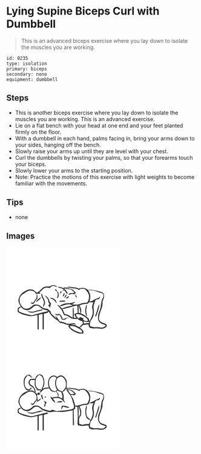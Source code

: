 # Lying Supine Biceps Curl with Dumbbell
> This is an advanced biceps exercise where you lay down to isolate the muscles you are working.

``` 
id: 0235 
type: isolation 
primary: biceps 
secondary: none 
equipment: dumbbell 
``` 

## Steps

 - This is another biceps exercise where you lay down to isolate the muscles you are working. This is an advanced exercise.
 - Lie on a flat bench with your head at one end and your feet planted firmly on the floor.
 - With a dumbbell in each hand, palms facing in, bring your arms down to your sides, hanging off the bench.
 - Slowly raise your arms up until they are level with your chest.
 - Curl the dumbbells by twisting your palms, so that your forearms touch your biceps.
 - Slowly lower your arms to the starting position.
 - Note: Practice the motions of this exercise with light weights to become familiar with the movements.

## Tips

 - none

## Images

<svg width="300" height="200pt" viewBox="0 0 225 200" xmlns="http://www.w3.org/2000/svg">
  <g fill="#FFF">
    <path d="M0 0h225v200H0V0m84.06 78.19c-4.61-.39-9.88-.1-13.2 3.56-3.01 3.29-6.36 6.22-10.1 8.65-3.1-1.82-5.52-4.64-8.75-6.25-3.29-.33-6.83-.83-9.95.6-3.43 1.49-6.66 3.4-9.78 5.44-4.62 3.97-8.08 9.69-8.38 15.88.33 4.41 2.81 8.23 5.01 11.93-2.24.63-5.1 1.06-6.11 3.53-.54 2.16-.32 4.43-.28 6.64 6.52 4.78 14.6 6.78 22.42 8.25 5.69 1.39 11.22-.97 16.76-1.92.2 9.56.01 19.13.1 28.7.6-.01 1.79-.02 2.39-.03.03-9.69 0-19.38.02-29.07 2.5-.64 5.01-1.2 7.55-1.67.07 10.26-.01 20.51.05 30.76h2.38c.05-10.35 0-20.69.03-31.04 2.62-.86 5.24-1.72 7.94-2.3.62-.88 1.25-1.74 1.91-2.59 2.51 5.97 7.39 10.28 11.96 14.66 2.96 1.71 6.2 3.13 8.05 6.2 2.09 3.2 6.37 1.85 9.4 3.42 3.65 1.75 7.57 2.79 11.64 2.73l-2.65 1.69c3.28 7.44 11.16 11.37 18.33 14.23 3.69 1.78 7.89 1.1 11.84 1.1 0-1.84.38-3.8-.41-5.53-1.96-2.61-4.74-4.44-7.2-6.53.69-.12 2.07-.37 2.76-.49 1.16-1.5 2.39-2.95 3.66-4.36 3.7-.14 7.3-1.17 10.99-1.41.63 2.27 1.34 4.52 2.25 6.69 3.64 1.1 7.45 1.85 11.26 1.39 5.47-.68 10.95 1.94 16.36.18 2.98-.63 5.41-2.58 7.06-5.09-.47-1.15-.94-2.29-1.4-3.44-4.26-2.41-10.2-2.3-12.92-6.94-2.59-3.2-1.18-7.36-.68-10.99 2.1-8.25 6.97-16.03 6.24-24.8-.21-3.36 1.79-6.22 2.66-9.33.34-2.34.33-4.74.07-7.09-.81-3.3-4.37-4.56-7.3-5.32-8.13-1.87-16.35-4.38-24.79-3.65-5.03-4.54-12.24-4.35-18.3-2.28-4.56-3.4-10.38-1.86-15.49-3.49-2.98-.86-5.98.28-8.66 1.53-1.42-.06-2.84-.15-4.26-.24-.52.37-1.04.75-1.56 1.12-3.6-1.67-7.54-2.73-11.53-2.51 3.64 3.1 9.18 2.02 12.61 5.67-1.27.77-2.54 1.52-3.79 2.3 1.62.02 3.13-.54 4.59-1.18 1.64 2.07 3.2 4.23 4.47 6.56l1.28.4c.24-.38.72-1.14.95-1.52-2.25-2.79-3.66-6.59-7.03-8.21.59-.34 1.19-.67 1.8-1 3.48 1.17 7.11 1.59 10.74 1.97 3.12 1.31 5.34 4 7.62 6.38-.59.38-1.19.74-1.79 1.1-2.73-.77-5.48.26-8.21.53-.37.76-1.11 2.29-1.49 3.06 3.6-.59 7.52-3.81 10.8-.8.88-1.61 2.49-2.38 4.23-2.8-2.35-2.43-4.44-5.17-7.24-7.11-3.53-2.29-7.91-2.2-11.89-3.13 5.7-2.04 11.24.95 16.94 1.04 3.4.28 6.2 2.74 9.68 2.84l-.32-2.04c3.76.45 8.31-1.73 11.34 1.39 2.97 3.11 5.69 6.66 6.97 10.83.78 5.31-.41 10.8-3.58 15.16-4.47.19-8.99.48-13.2 2.16-5.46 2.14-11.56 2.34-17.15.61 2.52-.85 5.19-1.83 6.25-4.55-4.47 1.76-9.2 2.86-14.03 2.79-5.56-.16-10.93 1.97-15.62 4.8.56.46 1.13.92 1.7 1.37 5.23-2.19 10.75-4.08 16.48-4.15 2.56.15 4.81 1.64 7.19 2.44-7.33 1.53-14.82 2.9-21.64 6.13-2.97-2.57-4.83-6.97-9.23-7.28 3.58 4.44 8.11 8.31 10.41 13.67.92 2.36 1.91 4.7 3.24 6.88 5.61-.7 9.59 3.68 14.06 6.18 3.8 1.29 7.89 1.07 11.84 1.41.01-.43.02-1.29.03-1.72.35.51 1.04 1.54 1.39 2.05 2.43 1.77 4.96 3.53 8.09 3.57.74 1.47 1.93 2.82 2.04 4.52-1.9 2.38-4.76 4.01-5.85 6.99-.91.1-1.83.19-2.74.27-2.21-1.29-4.43-2.55-6.75-3.63-2.99-.54-5.99-.96-8.99-1.41 3.26-.61 6.58-.62 9.73.54-.68-3.66-4.43-3.39-7.19-2.69-3.86 1.02-7.87.76-11.81.49l.07-.79c-4.12-1.6-8.29-3.17-12.77-3.15-2.17-4.35-4.72-8.77-8.95-11.42.84 1.97 1.86 3.87 2.86 5.76-3.18-2.72-5.92-5.9-9.1-8.63-2.06-1.6-2.55-4.24-3.08-6.64-1.89-.91-3.48-2.27-4.71-3.96-4.39-1.33-9.59-.87-13.02-4.41-3.35-3.16-7.9-5.22-12.58-4.43-4.18-.51-6.19 3.74-9.33 5.6-4.56 3.31-11.68 3.87-15.68-.6-2.99-4.07-6.67-8.47-5.82-13.89-.69-8.62 8.23-12.59 14.22-16.64 6.03-4.36 16.23-2.35 18.61 5.18.44-.47.88-.93 1.33-1.4 2.48.41 5.07.45 7.24-1.03-.59-.51-1.78-1.51-2.38-2.01 5-1.86 7.11-8.1 12.64-8.76 3.02-.58 6.03.35 9.01.71.11-.44.34-1.32.45-1.76 1.85-.9 3.62-1.99 5.52-2.79 2.61.67 5.08 1.76 7.64 2.56-1-2.76-4.07-2.95-6.51-3.49-3.64-.92-6.58 2.2-9.98 2.59m12.1 5.43c.73 1.2 1.47 2.38 2.23 3.55 1.07.82 2.93 1.22 2.99 2.88 1.25 3.85.22 7.78-1.33 11.37 5.43-1.71 3.85-8.56 2.49-12.67l-2.38-.97c-.42-1.37-.84-2.74-1.29-4.09-.9-.02-1.81-.04-2.71-.07m11.36 3.68c-.37 1.79-.72 3.59-1.11 5.38.82-.71 1.66-1.41 2.52-2.08l.44-2.78-1.85-.52m6.41 4.15c-.78 2.08-1.6 4.14-2.43 6.2.82-.19 1.64-.37 2.47-.54.58-1.88 1.18-3.76 1.76-5.64-.45 0-1.35-.01-1.8-.02m-44.75 1.42c-.7 6.72 6.09 11.36 5.33 18.08-.71 2.55-1.79 5.04-1.84 7.73 1.84-1.86 3.21-4.16 3.82-6.71.71-5.26-2.13-9.93-4.47-14.37-.97-1.44-.17-5.69-2.84-4.73m45.54 7.71c2.7-1.45 5.03-3.95 4.24-7.28-2.02 2.02-3.2 4.66-4.24 7.28m21.29-6.74c.71 1.98 1.45 3.94 2.03 5.96.3-.11.91-.34 1.22-.45-.01-.82-.03-1.64-.04-2.46a310.84 310.84 0 0 0-3.21-3.05m-77.84 1.17l2.26.5c-.84 2.46.04 5.84-2.28 7.6-2.34 1.86-2.71 5.3-5.25 6.9-1.71.07-3.41-.16-5.11-.29 1.44 1.44 3.14 3.5 5.43 2.57 2.65-1.73 3.94-4.75 5.32-7.46 1.07-.89 2.23-1.71 3.09-2.83-.01-2.48-.18-4.95-.21-7.43-1.09.15-2.17.29-3.25.44m17.58.38c2.27 2.8 4.59 5.57 6.78 8.44.31 2.12.38 4.36 1.41 6.3.48 1.4 2.17 2.62 1.19 4.24-.57.09-1.72.26-2.3.35.76 1.18 1.51 2.38 2.25 3.58.67.49 1.34.98 2.02 1.47 0-2.67.66-5.24 1.52-7.74-1.38-1.92-3.46-3.48-3.58-6.06-.88-4.95-4.98-8.48-9.29-10.58m41.68 6.06c1.49-.12 3.01-.07 4.47-.42 1.2-1.07 1.58-2.71 2.24-4.12-2.5 1.07-4.75 2.66-6.71 4.54m-57.4 4.63c-.82.73-.97 1.59-.43 2.59 3.3-2.7 8-4.93 9.02-9.42-3.15 1.88-6.11 4.12-8.59 6.83m25.67-5.16c2.64 1.07 5.47 1.83 7.8 3.54 2.51 1.79 3.93 4.61 5.92 6.89-.15-2.09-.31-4.38-1.73-6.05-3.1-3.12-7.44-6.11-11.99-4.38m19.82 5.85l-.08 1.62c3.57-.17 7.13-.3 10.7-.31.12-.44.37-1.31.49-1.74-3.7-.66-7.46-.37-11.11.43m-9.1 25.33c1.87 3.4 6.03 3.83 9.29 2.3 1.72 2.93 3.21 5.99 4.38 9.19 3.55.7 7.55.56 9.74-2.8.07-.3.23-.88.31-1.18-2.63 1.41-5.41 2.58-8.41 2.88-1.36-3.47-2.3-7.87-6.33-9.19l-.28-2.28c-.93.82-1.86 1.64-2.78 2.47-1.92-.66-3.91-1.13-5.92-1.39m24.64 8.06c.1.33.3 1 .4 1.34l.81-.39.06-.95-.74-.5-.53.5z"/>
    <path d="M161.84 84.89c5.4.81 11.05.41 16.16 2.61 3.75 1.52 7.6 2.7 11.45 3.89 2.96.66 3.22 4.2 2.82 6.66-.88 2.73-2.55 5.15-3.37 7.89-.94 4.68-1.38 9.43-2.19 14.12-.94 5.83-4.98 10.82-4.92 16.86.01 2.87-.53 5.95.85 8.6 1.13 2.26 2.88 4.19 4.8 5.81 3.16 1.46 6.69 2.03 9.8 3.67-2.44 3.04-6.12 5.01-10.1 4.47-4.41-.85-8.88-.9-13.33-.53-2.46-.98-5.11-1.34-7.61-2.2-1.64-4.3-.04-9.36 2.49-13.06 2.45-3.47 4.19-7.47 4.65-11.72.91-4.66-.73-9.3-.45-13.98-.01-3.87 2.38-7.19 2.77-11 .83-1.09 1.62-2.22 2.58-3.2 1.92-.7 4.43.07 5.88-1.65 1.3-.98 1.27-2.68 1.52-4.13-1.36 1-2.63 2.1-3.88 3.23-6.32.48-10.5 6.56-16.97 6.52 1.08-3.78 1.8-7.72 1.6-11.67-.35-4.12-2.63-7.65-4.55-11.19M178 130.91c-.65 2.41-2.45 5.04-1.05 7.5 2.08-3.08 2.94-6.75 4.16-10.22 1.52-4.92 3.38-9.9 3.18-15.14-3.32 5.48-3.81 12.03-6.29 17.86z"/>
    <path d="M164.28 109.21c2.81.52 5.67.44 8.44-.3-1.53 3.17-2.4 6.6-2.9 10.07.99 4.62 2.17 9.46.89 14.15-.93 5.15-4.12 9.45-5.69 14.37-.62-1.89-1.24-3.77-1.81-5.67-4.55-4.7-10.09-8.15-16.07-10.74 2.92-5.11.24-10.72-2.14-15.41 4.97-2.76 10.62-3.21 16.19-3.35l3.09-3.12m-4.2 28.78c-.58-4.94-2.4-9.85-1.56-14.87.62-3.3 1.31-6.69.62-10.04-3.19 7.72-4.62 17.93.94 24.91zM47.89 122.86c3.95-1.93 6.25-6.77 11.06-6.78 4.09-.8 7.33 2.36 10.19 4.77 3.76 3.36 9.1 3.11 13.49 5.17-.62.52-1.23 1.04-1.85 1.56-9.82 1.75-19.35 4.87-29.02 7.29-1.55.49-3.13.08-4.65-.28-6.71-1.82-13.57-3.18-19.99-5.92-2.7-.86-3.19-4.28-2.41-6.65 1.25-1.42 3.05-2.15 4.63-3.14 4.02 5.57 12.72 8.3 18.55 3.98m7.06 4.57c-4.71 1.53-9.56 0-14.23-.89 4.04 2.89 9.53 4.53 14.32 2.6 5.45-1.4 10.96-2.62 16.45-3.9-.02-.41-.07-1.24-.09-1.66-5.55.98-11.06 2.21-16.45 3.85zM111.02 122.96c8-2.4 16.4-3.49 24.22-6.42 1.82-.21 3.65-.41 5.47-.64.27 4.79.61 9.58.74 14.37-2.41.57-4.79 1.28-7.04 2.33 1.1 2.95 2.65 5.71 4.74 8.07-1.81-.31-3.62-.61-5.43-.94-.27-6.83.17-13.72-.79-20.51-1 1.4-1.44 3.06-1.34 4.76-.02 5.33.2 10.66.01 15.99-3.81-1.54-6.64-4.78-10.58-6.05-1.84-.7-3.8-.95-5.69-1.47-1.29-3.23-2.22-6.64-4.31-9.49zM143.12 115.47c2.01 4.86 3.41 9.92 3.42 15.23l-3.16-.03c-.09-5.07-.09-10.14-.26-15.2z"/>
    <path d="M137.88 133.03c6.4-1.18 12.52 2.01 17.75 5.32 2.5 1.93 5.89 3.85 6.11 7.36-2.94 2.32-6.69-.07-9.7-1.11.25-.71.76-2.12 1.02-2.83-2.16-1.58-4.7-2.44-7.23-3.21a46.27 46.27 0 0 1-2.39 3.35c-2.18-2.73-5.69-4.96-5.56-8.88zM153.09 146.95c3.72 1.2 7.63 1.53 11.52 1.22-.23.62-.68 1.85-.91 2.47-3.35-.33-6.64.42-9.86 1.23-.24-1.64-.48-3.29-.75-4.92zM125.79 156.34c7.68-1.3 14.66 3.06 20.91 6.89 1.87 1.4 5.32 4.48 2.26 6.44-5.35-.51-10.54-2.83-15.25-5.39-2.86-2.37-7.25-3.83-7.92-7.94z"/>
  </g>
  <g fill="#333">
    <path d="M84.06 78.19c3.4-.39 6.34-3.51 9.98-2.59 2.44.54 5.51.73 6.51 3.49-2.56-.8-5.03-1.89-7.64-2.56-1.9.8-3.67 1.89-5.52 2.79-.11.44-.34 1.32-.45 1.76-2.98-.36-5.99-1.29-9.01-.71-5.53.66-7.64 6.9-12.64 8.76.6.5 1.79 1.5 2.38 2.01-2.17 1.48-4.76 1.44-7.24 1.03-.45.47-.89.93-1.33 1.4-2.38-7.53-12.58-9.54-18.61-5.18-5.99 4.05-14.91 8.02-14.22 16.64-.85 5.42 2.83 9.82 5.82 13.89 4 4.47 11.12 3.91 15.68.6 3.14-1.86 5.15-6.11 9.33-5.6 4.68-.79 9.23 1.27 12.58 4.43 3.43 3.54 8.63 3.08 13.02 4.41 1.23 1.69 2.82 3.05 4.71 3.96.53 2.4 1.02 5.04 3.08 6.64 3.18 2.73 5.92 5.91 9.1 8.63-1-1.89-2.02-3.79-2.86-5.76 4.23 2.65 6.78 7.07 8.95 11.42 4.48-.02 8.65 1.55 12.77 3.15l-.07.79c3.94.27 7.95.53 11.81-.49 2.76-.7 6.51-.97 7.19 2.69-3.15-1.16-6.47-1.15-9.73-.54 3 .45 6 .87 8.99 1.41 2.32 1.08 4.54 2.34 6.75 3.63.91-.08 1.83-.17 2.74-.27 1.09-2.98 3.95-4.61 5.85-6.99-.11-1.7-1.3-3.05-2.04-4.52-3.13-.04-5.66-1.8-8.09-3.57-.35-.51-1.04-1.54-1.39-2.05-.01.43-.02 1.29-.03 1.72-3.95-.34-8.04-.12-11.84-1.41-4.47-2.5-8.45-6.88-14.06-6.18-1.33-2.18-2.32-4.52-3.24-6.88-2.3-5.36-6.83-9.23-10.41-13.67 4.4.31 6.26 4.71 9.23 7.28 6.82-3.23 14.31-4.6 21.64-6.13-2.38-.8-4.63-2.29-7.19-2.44-5.73.07-11.25 1.96-16.48 4.15-.57-.45-1.14-.91-1.7-1.37 4.69-2.83 10.06-4.96 15.62-4.8 4.83.07 9.56-1.03 14.03-2.79-1.06 2.72-3.73 3.7-6.25 4.55 5.59 1.73 11.69 1.53 17.15-.61 4.21-1.68 8.73-1.97 13.2-2.16 3.17-4.36 4.36-9.85 3.58-15.16-1.28-4.17-4-7.72-6.97-10.83-3.03-3.12-7.58-.94-11.34-1.39l.32 2.04c-3.48-.1-6.28-2.56-9.68-2.84-5.7-.09-11.24-3.08-16.94-1.04 3.98.93 8.36.84 11.89 3.13 2.8 1.94 4.89 4.68 7.24 7.11-1.74.42-3.35 1.19-4.23 2.8-3.28-3.01-7.2.21-10.8.8.38-.77 1.12-2.3 1.49-3.06 2.73-.27 5.48-1.3 8.21-.53.6-.36 1.2-.72 1.79-1.1-2.28-2.38-4.5-5.07-7.62-6.38-3.63-.38-7.26-.8-10.74-1.97-.61.33-1.21.66-1.8 1 3.37 1.62 4.78 5.42 7.03 8.21-.23.38-.71 1.14-.95 1.52l-1.28-.4c-1.27-2.33-2.83-4.49-4.47-6.56-1.46.64-2.97 1.2-4.59 1.18 1.25-.78 2.52-1.53 3.79-2.3-3.43-3.65-8.97-2.57-12.61-5.67 3.99-.22 7.93.84 11.53 2.51.52-.37 1.04-.75 1.56-1.12 1.42.09 2.84.18 4.26.24 2.68-1.25 5.68-2.39 8.66-1.53 5.11 1.63 10.93.09 15.49 3.49 6.06-2.07 13.27-2.26 18.3 2.28 8.44-.73 16.66 1.78 24.79 3.65 2.93.76 6.49 2.02 7.3 5.32.26 2.35.27 4.75-.07 7.09-.87 3.11-2.87 5.97-2.66 9.33.73 8.77-4.14 16.55-6.24 24.8-.5 3.63-1.91 7.79.68 10.99 2.72 4.64 8.66 4.53 12.92 6.94.46 1.15.93 2.29 1.4 3.44-1.65 2.51-4.08 4.46-7.06 5.09-5.41 1.76-10.89-.86-16.36-.18-3.81.46-7.62-.29-11.26-1.39-.91-2.17-1.62-4.42-2.25-6.69-3.69.24-7.29 1.27-10.99 1.41-1.27 1.41-2.5 2.86-3.66 4.36-.69.12-2.07.37-2.76.49 2.46 2.09 5.24 3.92 7.2 6.53.79 1.73.41 3.69.41 5.53-3.95 0-8.15.68-11.84-1.1-7.17-2.86-15.05-6.79-18.33-14.23l2.65-1.69c-4.07.06-7.99-.98-11.64-2.73-3.03-1.57-7.31-.22-9.4-3.42-1.85-3.07-5.09-4.49-8.05-6.2-4.57-4.38-9.45-8.69-11.96-14.66-.66.85-1.29 1.71-1.91 2.59-2.7.58-5.32 1.44-7.94 2.3-.03 10.35.02 20.69-.03 31.04h-2.38c-.06-10.25.02-20.5-.05-30.76-2.54.47-5.05 1.03-7.55 1.67-.02 9.69.01 19.38-.02 29.07-.6.01-1.79.02-2.39.03-.09-9.57.1-19.14-.1-28.7-5.54.95-11.07 3.31-16.76 1.92-7.82-1.47-15.9-3.47-22.42-8.25-.04-2.21-.26-4.48.28-6.64 1.01-2.47 3.87-2.9 6.11-3.53-2.2-3.7-4.68-7.52-5.01-11.93.3-6.19 3.76-11.91 8.38-15.88 3.12-2.04 6.35-3.95 9.78-5.44 3.12-1.43 6.66-.93 9.95-.6 3.23 1.61 5.65 4.43 8.75 6.25 3.74-2.43 7.09-5.36 10.1-8.65 3.32-3.66 8.59-3.95 13.2-3.56m77.78 6.7c1.92 3.54 4.2 7.07 4.55 11.19.2 3.95-.52 7.89-1.6 11.67 6.47.04 10.65-6.04 16.97-6.52 1.25-1.13 2.52-2.23 3.88-3.23-.25 1.45-.22 3.15-1.52 4.13-1.45 1.72-3.96.95-5.88 1.65-.96.98-1.75 2.11-2.58 3.2-.39 3.81-2.78 7.13-2.77 11-.28 4.68 1.36 9.32.45 13.98-.46 4.25-2.2 8.25-4.65 11.72-2.53 3.7-4.13 8.76-2.49 13.06 2.5.86 5.15 1.22 7.61 2.2 4.45-.37 8.92-.32 13.33.53 3.98.54 7.66-1.43 10.1-4.47-3.11-1.64-6.64-2.21-9.8-3.67-1.92-1.62-3.67-3.55-4.8-5.81-1.38-2.65-.84-5.73-.85-8.6-.06-6.04 3.98-11.03 4.92-16.86.81-4.69 1.25-9.44 2.19-14.12.82-2.74 2.49-5.16 3.37-7.89.4-2.46.14-6-2.82-6.66-3.85-1.19-7.7-2.37-11.45-3.89-5.11-2.2-10.76-1.8-16.16-2.61m2.44 24.32l-3.09 3.12c-5.57.14-11.22.59-16.19 3.35 2.38 4.69 5.06 10.3 2.14 15.41 5.98 2.59 11.52 6.04 16.07 10.74.57 1.9 1.19 3.78 1.81 5.67 1.57-4.92 4.76-9.22 5.69-14.37 1.28-4.69.1-9.53-.89-14.15.5-3.47 1.37-6.9 2.9-10.07-2.77.74-5.63.82-8.44.3M47.89 122.86c-5.83 4.32-14.53 1.59-18.55-3.98-1.58.99-3.38 1.72-4.63 3.14-.78 2.37-.29 5.79 2.41 6.65 6.42 2.74 13.28 4.1 19.99 5.92 1.52.36 3.1.77 4.65.28 9.67-2.42 19.2-5.54 29.02-7.29.62-.52 1.23-1.04 1.85-1.56-4.39-2.06-9.73-1.81-13.49-5.17-2.86-2.41-6.1-5.57-10.19-4.77-4.81.01-7.11 4.85-11.06 6.78m63.13.1c2.09 2.85 3.02 6.26 4.31 9.49 1.89.52 3.85.77 5.69 1.47 3.94 1.27 6.77 4.51 10.58 6.05.19-5.33-.03-10.66-.01-15.99-.1-1.7.34-3.36 1.34-4.76.96 6.79.52 13.68.79 20.51 1.81.33 3.62.63 5.43.94-2.09-2.36-3.64-5.12-4.74-8.07 2.25-1.05 4.63-1.76 7.04-2.33-.13-4.79-.47-9.58-.74-14.37-1.82.23-3.65.43-5.47.64-7.82 2.93-16.22 4.02-24.22 6.42m32.1-7.49c.17 5.06.17 10.13.26 15.2l3.16.03c-.01-5.31-1.41-10.37-3.42-15.23m-5.24 17.56c-.13 3.92 3.38 6.15 5.56 8.88.84-1.08 1.65-2.2 2.39-3.35 2.53.77 5.07 1.63 7.23 3.21-.26.71-.77 2.12-1.02 2.83 3.01 1.04 6.76 3.43 9.7 1.11-.22-3.51-3.61-5.43-6.11-7.36-5.23-3.31-11.35-6.5-17.75-5.32m15.21 13.92c.27 1.63.51 3.28.75 4.92 3.22-.81 6.51-1.56 9.86-1.23.23-.62.68-1.85.91-2.47-3.89.31-7.8-.02-11.52-1.22m-27.3 9.39c.67 4.11 5.06 5.57 7.92 7.94 4.71 2.56 9.9 4.88 15.25 5.39 3.06-1.96-.39-5.04-2.26-6.44-6.25-3.83-13.23-8.19-20.91-6.89z"/>
    <path d="M96.16 83.62c.9.03 1.81.05 2.71.07.45 1.35.87 2.72 1.29 4.09l2.38.97c1.36 4.11 2.94 10.96-2.49 12.67 1.55-3.59 2.58-7.52 1.33-11.37-.06-1.66-1.92-2.06-2.99-2.88-.76-1.17-1.5-2.35-2.23-3.55zM107.52 87.3l1.85.52-.44 2.78c-.86.67-1.7 1.37-2.52 2.08.39-1.79.74-3.59 1.11-5.38zM113.93 91.45c.45.01 1.35.02 1.8.02-.58 1.88-1.18 3.76-1.76 5.64-.83.17-1.65.35-2.47.54.83-2.06 1.65-4.12 2.43-6.2zM69.18 92.87c2.67-.96 1.87 3.29 2.84 4.73 2.34 4.44 5.18 9.11 4.47 14.37-.61 2.55-1.98 4.85-3.82 6.71.05-2.69 1.13-5.18 1.84-7.73.76-6.72-6.03-11.36-5.33-18.08zM114.72 100.58c1.04-2.62 2.22-5.26 4.24-7.28.79 3.33-1.54 5.83-4.24 7.28zM136.01 93.84c1.08 1.01 2.15 2.03 3.21 3.05.01.82.03 1.64.04 2.46-.31.11-.92.34-1.22.45-.58-2.02-1.32-3.98-2.03-5.96zM58.17 95.01c1.08-.15 2.16-.29 3.25-.44.03 2.48.2 4.95.21 7.43-.86 1.12-2.02 1.94-3.09 2.83-1.38 2.71-2.67 5.73-5.32 7.46-2.29.93-3.99-1.13-5.43-2.57 1.7.13 3.4.36 5.11.29 2.54-1.6 2.91-5.04 5.25-6.9 2.32-1.76 1.44-5.14 2.28-7.6l-2.26-.5zM75.75 95.39c4.31 2.1 8.41 5.63 9.29 10.58.12 2.58 2.2 4.14 3.58 6.06-.86 2.5-1.52 5.07-1.52 7.74-.68-.49-1.35-.98-2.02-1.47-.74-1.2-1.49-2.4-2.25-3.58.58-.09 1.73-.26 2.3-.35.98-1.62-.71-2.84-1.19-4.24-1.03-1.94-1.1-4.18-1.41-6.3-2.19-2.87-4.51-5.64-6.78-8.44zM117.43 101.45c1.96-1.88 4.21-3.47 6.71-4.54-.66 1.41-1.04 3.05-2.24 4.12-1.46.35-2.98.3-4.47.42zM60.03 106.08c2.48-2.71 5.44-4.95 8.59-6.83-1.02 4.49-5.72 6.72-9.02 9.42-.54-1-.39-1.86.43-2.59zM85.7 100.92c4.55-1.73 8.89 1.26 11.99 4.38 1.42 1.67 1.58 3.96 1.73 6.05-1.99-2.28-3.41-5.1-5.92-6.89-2.33-1.71-5.16-2.47-7.8-3.54zM105.52 106.77c3.65-.8 7.41-1.09 11.11-.43-.12.43-.37 1.3-.49 1.74-3.57.01-7.13.14-10.7.31l.08-1.62zM178 130.91c2.48-5.83 2.97-12.38 6.29-17.86.2 5.24-1.66 10.22-3.18 15.14-1.22 3.47-2.08 7.14-4.16 10.22-1.4-2.46.4-5.09 1.05-7.5zM160.08 137.99c-5.56-6.98-4.13-17.19-.94-24.91.69 3.35 0 6.74-.62 10.04-.84 5.02.98 9.93 1.56 14.87zM54.95 127.43c5.39-1.64 10.9-2.87 16.45-3.85.02.42.07 1.25.09 1.66-5.49 1.28-11 2.5-16.45 3.9-4.79 1.93-10.28.29-14.32-2.6 4.67.89 9.52 2.42 14.23.89zM96.42 132.1c2.01.26 4 .73 5.92 1.39.92-.83 1.85-1.65 2.78-2.47l.28 2.28c4.03 1.32 4.97 5.72 6.33 9.19 3-.3 5.78-1.47 8.41-2.88-.08.3-.24.88-.31 1.18-2.19 3.36-6.19 3.5-9.74 2.8-1.17-3.2-2.66-6.26-4.38-9.19-3.26 1.53-7.42 1.1-9.29-2.3zM121.06 140.16l.53-.5.74.5-.06.95-.81.39c-.1-.34-.3-1.01-.4-1.34z"/>
  </g>
</svg>

<svg width="300" height="200pt" viewBox="0 0 225 200" xmlns="http://www.w3.org/2000/svg">
  <g fill="#FFF">
    <path d="M0 0h225v200H0V0m57.19 60.82c-3.51-.02-7.11-.17-10.49.97-1.32 1.88-2.14 4.05-3.16 6.1.76 1.78 1.25 3.69 2.26 5.34 2.66 2.01 5.9 3.38 7.81 6.26 1.89 2.07 2.15 4.94 2.68 7.56-1.42-1.01-2.74-2.15-4.26-3-2.47-.22-4.95-.02-7.42.06 2.14-.96 3.94-2.44 5.51-4.15L49 77.8c-1.16 1.42-2.14 3.22-4.02 3.77-2.54.7-5.05-1.02-6.33-3.13-3-4.14-2.57-9.57-2.2-14.38.38-4.15 3.39-7.26 5.93-10.27 3.42.71 5.85 3.21 8.61 5.12-.71-3-3.25-4.81-5.74-6.33-6.38.29-10.59 6.31-10.84 12.29-.27 5.74.38 12.1 4.3 16.62 1.53 2.09 4.33 2.2 6.6 2.94-9.63 1.7-18.75 8.6-20.99 18.45-1.47 5.53 1.91 10.65 4.68 15.12-2.23.69-5.16.99-6.17 3.49-.55 2.17-.33 4.44-.3 6.66 7.95 5.7 17.89 7.7 27.42 8.9 3.93-.86 7.82-1.9 11.78-2.65.16 9.6-.01 19.2.08 28.8l2.37-.04c.04-9.69.01-19.37.02-29.06 2.5-.67 5.03-1.21 7.57-1.71.06 10.27-.02 20.53.04 30.8h2.38c.04-10.35.01-20.7.01-31.05 2.83-.97 5.72-1.72 8.57-2.61.62-2.18-2.24-1.62-3.57-1.71-6.56 1.28-12.93 3.41-19.45 4.89-4.22.87-8.47 3.43-12.83 1.85-6.66-1.79-13.47-3.17-19.83-5.89-2.61-.85-3.22-4.17-2.43-6.5 1.08-1.63 3.1-2.22 4.66-3.28 3.29 4.49 9.09 6.71 14.53 5.84 3.97-1.24 7.22-4.06 10.2-6.86 1.83-1.86 4.68-1.91 7.11-1.88 4.9.67 7.43 5.61 11.95 7.11 4.55 1.51 8.97 3.75 13.86 3.92 3.03-.13 5.94-1.35 9-1.24 6.03.25 12.08 1.06 18.11.36 5.91-.62 11.77-1.67 17.57-2.93.02 9.95.01 19.91.23 29.86.55-.26 1.66-.77 2.22-1.02-.38-9.94-.49-19.9-.8-29.85 1.08-.75 2.14-1.55 3.16-2.39.72-6.39-1.75-12.41-3.73-18.34-1.32-2.98-3.35-5.57-5.22-8.22 2.31-.98 4.55-.86 6.54.71.68-1.36 1.9-2.11 3.32-2.54l.82-.36c-2.04-2.04-3.9-4.27-6.1-6.14-3.05-2.6-7.21-3.2-11.07-3.43-.04-.29-.13-.86-.17-1.15 4.84-.85 9.38 1.36 14.16 1.5 3.86-.09 6.9 2.85 10.76 2.94-.12-.52-.34-1.54-.45-2.05 3.8.49 8.4-1.72 11.46 1.43 4.18 4.3 7.87 9.78 7.53 16.06-.91 3-1.6 6.17-3.44 8.79-.93 1.78-3.22 1.14-4.84 1.46-6.81-.02-12.79 4.49-19.71 3.43.08 2.77 2.4 2.33 4.41 2.17.51 9.95 1.52 19.97.39 29.9-.23 3.05-.37 7.12 3.27 8.21-.02-.43-.05-1.29-.07-1.72.42.31 1.25.93 1.66 1.24 5.52 1.37 11.18-.81 16.79-.52.41 2.27 1.11 4.48 1.97 6.63l2.97-.28-.33 1.09c5.22 1.05 10.54-.24 15.76.76 4.87.96 10.47.5 14.37-2.86 1.79-1.41 1.22-3.77.84-5.67-3.18-1.49-6.55-2.49-9.83-3.72-3.31-2-5.88-6.04-4.83-10 .74-8.37 5.46-15.73 6.81-23.96.28-3.45-.41-7.08 1.14-10.32 2.01-4 2.87-9.19.76-13.28-3.08-3.41-8.05-3.38-12.13-4.76-6.16-1.47-12.51-2.77-18.87-2.28 3.17.81 6.44 1.01 9.7 1.29 5.58.46 10.48 3.51 15.88 4.72 2.25.63 5.41 1.48 5.36 4.4.76 4.17-2.55 7.42-3.48 11.24-.78 4.23-1.31 8.5-1.91 12.76-.94 6.92-5.9 12.85-5.21 20.06-.81 5.11 2.24 10.03 6.42 12.7 3.04 1.06 6.2 1.83 9.1 3.29-1.62 1.44-3.01 3.43-5.23 3.93-4.65 1.67-9.37-.81-14.1-.13-4.07.46-8-.93-11.83-2.08-1.33-3.09.13-6.54.3-9.76 4.49-5.55 7.68-12.48 7.14-19.76-.44-4.26-1.22-8.67-.12-12.89.91-2.4 1.89-4.78 2.17-7.36.84-1.09 1.65-2.21 2.61-3.19 2.17-.74 5.06.11 6.43-2.22 1-.8.9-2.09.84-3.23-1.78 1.05-3.18 2.84-5.29 3.25-4.65.91-7.99 4.77-12.6 5.8-.79.14-3.79.8-1.63 1.77 2.28.83 4.67.16 6.95-.33-1.56 3.19-2.84 6.61-2.83 10.22.37 3.68 1.47 7.32 1.19 11.06-.46 4.45-2.16 8.66-4.16 12.63-1.77-2.51-4.29-4.27-6.56-6.26-1.61-2.52-1.8-5.65-2.19-8.54-.74-4.96 2.05-9.8.72-14.75-3.45 8.01-3.55 17.55.27 25.45 1.59 2.01 3.93 3.27 6.39 3.89-.33.52-.99 1.57-1.33 2.09l2.18-2.44c-.43 2.95-1.54 5.71-2.77 8.4-4.34-.3-8.66.29-12.81 1.57-2.09-.91-4.41-1.28-6.5-2.09-.74-2.92-.37-6.07-.41-9.08.04-3.81 4.05-6.21 4.15-10.03.96-5.42-.83-10.61-3.19-15.4 3.22-1.27 6.46-2.78 10-2.77 3.24-.29 7.84.09 9.06-3.75.02-.72.05-2.17.06-2.89l.71 2.23c.95-5.16 2.43-10.64.72-15.81-1.41-4.12-3.77-8.32-7.91-10.21-4.59-2.46-9.99-1.27-14.75-.03-3.24-2.02-7.02-2.62-10.78-2.54-3.9-.76-7.88-1.83-11.79-.38-.25-.49-.75-1.48-1-1.97.53-4.53.42-9.11-.03-13.65-2.46-3.95-5.25-8.75-10.3-9.49-3.06-.84-5.76 1.23-8.06 2.92-2.16-1.35-4.34-3.09-7.02-3.05-2.96.26-5.75 1.71-7.84 3.8-4.39 5.89-4.12 13.8-1.9 20.48-3.84-.51-7.98-.38-11.37 1.74l-.99-.84c2.26-2.23 3-5.39 3.46-8.41.53-6.05-.58-12.39-4.4-17.27-1.7-.61-3.37-1.26-5.03-1.97-4.57.96-7.67 4.75-8.7 9.17m127.11 52.15c-1.31 2.53-2.55 5.11-3.14 7.92-1.35 5.66-3.7 11.02-5.17 16.65.49-.03 1.48-.07 1.97-.09 2.36-8.07 6.32-15.92 6.34-24.48M53.49 127.78c-4.3 1-8.6-.54-12.83-1.23 2.98 2.23 6.7 3.26 10.36 3.53 3.66-.65 7.16-2.02 10.85-2.58 3.58-1.08 7.54-1.26 10.69-3.46-6.56-.26-12.77 2.31-19.07 3.74z"/>
    <path d="M58.47 60.41c1.84-2.81 4.01-5.37 6.42-7.7 2.35 1.34 5.18 2.34 6.44 4.94 3.55 6.71 3.16 15.36-.98 21.72-.04 1.2-.06 2.41-.06 3.62-1.71-1.31-3.64-1.73-5.79-1.25-4.42-2.09-6.63-7.07-6.77-11.75-.07-3.22.51-6.39.74-9.58zM92.49 56.47c2.63-1.14 4.94 1.01 7.03 2.27-4.43 7.29-3.55 16.88 1.08 23.82a196.07 196.07 0 0 0-3.8 3.23c-2.72-.88-5.92-1.29-7.78-3.72-4.75-5.52-5.62-13.46-3.42-20.24 1.91-2.22 3.84-4.75 6.89-5.36z"/>
    <path d="M99.21 63.57c.56-3.49 3.9-5.49 6.82-6.89 3.43-1.66 6.64 1.26 8.63 3.78 3.94 4.79 4.03 11.46 2.81 17.25-1.5 3.19-4.09 5.63-6.45 8.18-2.8-.95-6.12-1.35-8.03-3.86-4.18-5.02-5.67-12.2-3.78-18.46z"/>
    <path d="M46.57 69.82c-.95-2.29.29-4.56 1.6-6.41 2.79-.46 5.64-.3 8.46-.3-.78 5.98-1.28 12.63 3.11 17.45.19.47.58 1.42.78 1.9l-.04 1.94c.46-.67.92-1.33 1.39-1.99.76.46 2.28 1.37 3.05 1.83.59-.36 1.78-1.08 2.38-1.44.97 2.1.51 3.76-1.94 4.43.66.4 1.33.79 2 1.17 2.43-2.29 4.55-4.92 7.18-6.99 3.18-1.5 6.82-1.22 10.23-1.79 1.41 2 2.73 4.15 4.7 5.66 1.83.75 3.81 1.12 5.71 1.7.69-.19 2.09-.58 2.78-.77 3 1.91 3.97 5.17 4.42 8.51-.42.66-.85 1.31-1.29 1.96-3.44-.07-7 0-10.12 1.63-1.29-.82-2.58-1.63-3.88-2.42 1.73 5.28 5.34 9.58 10.02 12.53-.97-3.12-2.4-6.19-5.2-8.06 5.62-2.71 12.43-2.42 17.5 1.37 3.04 1.45 4.1 4.99 7.02 6.6-.95-2.76-3.17-5.2-2.82-8.28.24-4.6.08-9.37-2.6-13.32 3.65-1.11 6.09-4.02 7.79-7.28.55 2.21.59 4.72 2.2 6.5 4.44 5.51 8.63 11.54 10.13 18.58.74 3.86 3.1 7.42 2.78 11.46-.04 1.46-.18 3.31-1.66 4.07-9.94 4-20.86 3.31-31.29 4.77-3.53-.16-6.8-1.8-10.08-2.97l-1.8 1.68c-5.59 1.88-10.51-2.08-15.9-2.8-3.29-1.51-5.54-4.72-9-5.97-2.55-1.26-5.48-.82-8.22-.8-2.21-.22-3.54 1.79-5.05 3.01-3.58 3.55-8.82 6.27-13.95 4.84-5.36-1.19-7.57-6.82-10.13-11.04-1.1-4.11-1.37-9.2 1.34-12.79 2.13-3.53 5.97-5.38 9.23-7.68 3.19-2.07 6.58-4.58 10.6-4.3 5.98-.26 11.93 4.79 11.8 11-.14 1.89.73 4.42-1.19 5.68-2.45 1.78-3.07 4.89-5.02 7.05-1.86.72-3.95 0-5.89 0 1.53 1.59 3.65 3.59 6.01 2.24 2.73-2.22 3.82-5.67 5.76-8.47.71.42 1.42.86 2.13 1.31a52.941 52.941 0 0 0-3.31 3.39c3.47-2.8 9.48-3.99 10.21-9-2.11 1.34-4.05 2.93-5.89 4.63-1.38-3.71-1.27-7.73-1.83-11.59 2.35.25 4.75.18 6.86-1.02-1.19-1.24-2.37-2.51-3.62-3.69-.95 1.06-1.96 2.06-3.03 2.99-1.23-.46-2.19-1.35-3.14-2.22.74-4.95-2.15-9.43-5.32-12.93-1.92-1.92-5.42-2.55-5.96-5.56m22.16 23.03c.82 3.2.79 7.77 4.66 8.91-1.1-2.96-2.01-5.99-2.44-9.13-.74.02-1.49.09-2.22.22m7.66 3.07c-.79 1.15 1.11 2.57 2.07 1.67.74-1.13-1.12-2.61-2.07-1.67m-2.1 8.34c.73 1.38 1.53 2.74 2.37 4.07-.94 2.62-1.52 5.34-2.06 8.05.61-.26 1.83-.78 2.43-1.04.17-1.36.34-2.72.53-4.07.78-1.12 1.61-2.2 2.29-3.38-1.54-1.64-3.55-2.71-5.56-3.63m24.51 2.81c4.28.15 8.84 1.58 12.74-.89-4.04-2.68-8.57-.08-12.74.89m9.83 14.41c1.73-1.37 2.97-3.16 3.27-5.39 4.49.07 8.94 3.8 13.28 1.06-5.04-1.45-10.12-3.61-15.49-2.61-.29 2.32-.68 4.63-1.06 6.94zM121.72 83.07c5.55-.71 9.72 3.12 13.01 7.03-.62.38-1.24.74-1.87 1.08-1.86-.55-3.76-.17-5.62.15-1.53-2.95-3.59-5.57-5.52-8.26z"/>
    <path d="M99.08 86.07c.62-.54 1.86-1.62 2.48-2.17 1.97 1.62 4.43 2.24 6.85 2.82 2.37 4.02 2.73 8.66 2.57 13.23-2.48-1.44-5.1-2.64-7.89-3.39l-.35 1.37c.06-1.3.14-2.59.23-3.88l1.15.91c-.27-3.69-2.13-6.7-5.04-8.89zM143.04 115.3c1.97 4.63 3.33 9.44 3.6 14.49-.93 2.68-2.18 5.24-3.31 7.84.08-7.44.02-14.89-.29-22.33z"/>
  </g>
  <g fill="#333">
    <path d="M57.19 60.82c1.03-4.42 4.13-8.21 8.7-9.17 1.66.71 3.33 1.36 5.03 1.97 3.82 4.88 4.93 11.22 4.4 17.27-.46 3.02-1.2 6.18-3.46 8.41l.99.84c3.39-2.12 7.53-2.25 11.37-1.74-2.22-6.68-2.49-14.59 1.9-20.48 2.09-2.09 4.88-3.54 7.84-3.8 2.68-.04 4.86 1.7 7.02 3.05 2.3-1.69 5-3.76 8.06-2.92 5.05.74 7.84 5.54 10.3 9.49.45 4.54.56 9.12.03 13.65.25.49.75 1.48 1 1.97 3.91-1.45 7.89-.38 11.79.38 3.76-.08 7.54.52 10.78 2.54 4.76-1.24 10.16-2.43 14.75.03 4.14 1.89 6.5 6.09 7.91 10.21 1.71 5.17.23 10.65-.72 15.81l-.71-2.23c-.01.72-.04 2.17-.06 2.89-1.22 3.84-5.82 3.46-9.06 3.75-3.54-.01-6.78 1.5-10 2.77 2.36 4.79 4.15 9.98 3.19 15.4-.1 3.82-4.11 6.22-4.15 10.03.04 3.01-.33 6.16.41 9.08 2.09.81 4.41 1.18 6.5 2.09 4.15-1.28 8.47-1.87 12.81-1.57 1.23-2.69 2.34-5.45 2.77-8.4l-2.18 2.44c.34-.52 1-1.57 1.33-2.09-2.46-.62-4.8-1.88-6.39-3.89-3.82-7.9-3.72-17.44-.27-25.45 1.33 4.95-1.46 9.79-.72 14.75.39 2.89.58 6.02 2.19 8.54 2.27 1.99 4.79 3.75 6.56 6.26 2-3.97 3.7-8.18 4.16-12.63.28-3.74-.82-7.38-1.19-11.06-.01-3.61 1.27-7.03 2.83-10.22-2.28.49-4.67 1.16-6.95.33-2.16-.97.84-1.63 1.63-1.77 4.61-1.03 7.95-4.89 12.6-5.8 2.11-.41 3.51-2.2 5.29-3.25.06 1.14.16 2.43-.84 3.23-1.37 2.33-4.26 1.48-6.43 2.22-.96.98-1.77 2.1-2.61 3.19-.28 2.58-1.26 4.96-2.17 7.36-1.1 4.22-.32 8.63.12 12.89.54 7.28-2.65 14.21-7.14 19.76-.17 3.22-1.63 6.67-.3 9.76 3.83 1.15 7.76 2.54 11.83 2.08 4.73-.68 9.45 1.8 14.1.13 2.22-.5 3.61-2.49 5.23-3.93-2.9-1.46-6.06-2.23-9.1-3.29-4.18-2.67-7.23-7.59-6.42-12.7-.69-7.21 4.27-13.14 5.21-20.06.6-4.26 1.13-8.53 1.91-12.76.93-3.82 4.24-7.07 3.48-11.24.05-2.92-3.11-3.77-5.36-4.4-5.4-1.21-10.3-4.26-15.88-4.72-3.26-.28-6.53-.48-9.7-1.29 6.36-.49 12.71.81 18.87 2.28 4.08 1.38 9.05 1.35 12.13 4.76 2.11 4.09 1.25 9.28-.76 13.28-1.55 3.24-.86 6.87-1.14 10.32-1.35 8.23-6.07 15.59-6.81 23.96-1.05 3.96 1.52 8 4.83 10 3.28 1.23 6.65 2.23 9.83 3.72.38 1.9.95 4.26-.84 5.67-3.9 3.36-9.5 3.82-14.37 2.86-5.22-1-10.54.29-15.76-.76l.33-1.09-2.97.28c-.86-2.15-1.56-4.36-1.97-6.63-5.61-.29-11.27 1.89-16.79.52-.41-.31-1.24-.93-1.66-1.24.02.43.05 1.29.07 1.72-3.64-1.09-3.5-5.16-3.27-8.21 1.13-9.93.12-19.95-.39-29.9-2.01.16-4.33.6-4.41-2.17 6.92 1.06 12.9-3.45 19.71-3.43 1.62-.32 3.91.32 4.84-1.46 1.84-2.62 2.53-5.79 3.44-8.79.34-6.28-3.35-11.76-7.53-16.06-3.06-3.15-7.66-.94-11.46-1.43.11.51.33 1.53.45 2.05-3.86-.09-6.9-3.03-10.76-2.94-4.78-.14-9.32-2.35-14.16-1.5.04.29.13.86.17 1.15 3.86.23 8.02.83 11.07 3.43 2.2 1.87 4.06 4.1 6.1 6.14l-.82.36c-1.42.43-2.64 1.18-3.32 2.54-1.99-1.57-4.23-1.69-6.54-.71 1.87 2.65 3.9 5.24 5.22 8.22 1.98 5.93 4.45 11.95 3.73 18.34-1.02.84-2.08 1.64-3.16 2.39.31 9.95.42 19.91.8 29.85-.56.25-1.67.76-2.22 1.02-.22-9.95-.21-19.91-.23-29.86-5.8 1.26-11.66 2.31-17.57 2.93-6.03.7-12.08-.11-18.11-.36-3.06-.11-5.97 1.11-9 1.24-4.89-.17-9.31-2.41-13.86-3.92-4.52-1.5-7.05-6.44-11.95-7.11-2.43-.03-5.28.02-7.11 1.88-2.98 2.8-6.23 5.62-10.2 6.86-5.44.87-11.24-1.35-14.53-5.84-1.56 1.06-3.58 1.65-4.66 3.28-.79 2.33-.18 5.65 2.43 6.5 6.36 2.72 13.17 4.1 19.83 5.89 4.36 1.58 8.61-.98 12.83-1.85 6.52-1.48 12.89-3.61 19.45-4.89 1.33.09 4.19-.47 3.57 1.71-2.85.89-5.74 1.64-8.57 2.61 0 10.35.03 20.7-.01 31.05h-2.38c-.06-10.27.02-20.53-.04-30.8-2.54.5-5.07 1.04-7.57 1.71-.01 9.69.02 19.37-.02 29.06l-2.37.04c-.09-9.6.08-19.2-.08-28.8-3.96.75-7.85 1.79-11.78 2.65-9.53-1.2-19.47-3.2-27.42-8.9-.03-2.22-.25-4.49.3-6.66 1.01-2.5 3.94-2.8 6.17-3.49-2.77-4.47-6.15-9.59-4.68-15.12 2.24-9.85 11.36-16.75 20.99-18.45-2.27-.74-5.07-.85-6.6-2.94-3.92-4.52-4.57-10.88-4.3-16.62.25-5.98 4.46-12 10.84-12.29 2.49 1.52 5.03 3.33 5.74 6.33-2.76-1.91-5.19-4.41-8.61-5.12-2.54 3.01-5.55 6.12-5.93 10.27-.37 4.81-.8 10.24 2.2 14.38 1.28 2.11 3.79 3.83 6.33 3.13 1.88-.55 2.86-2.35 4.02-3.77l1.12 2.16c-1.57 1.71-3.37 3.19-5.51 4.15 2.47-.08 4.95-.28 7.42-.06 1.52.85 2.84 1.99 4.26 3-.53-2.62-.79-5.49-2.68-7.56-1.91-2.88-5.15-4.25-7.81-6.26-1.01-1.65-1.5-3.56-2.26-5.34 1.02-2.05 1.84-4.22 3.16-6.1 3.38-1.14 6.98-.99 10.49-.97m1.28-.41c-.23 3.19-.81 6.36-.74 9.58.14 4.68 2.35 9.66 6.77 11.75 2.15-.48 4.08-.06 5.79 1.25 0-1.21.02-2.42.06-3.62 4.14-6.36 4.53-15.01.98-21.72-1.26-2.6-4.09-3.6-6.44-4.94-2.41 2.33-4.58 4.89-6.42 7.7m34.02-3.94c-3.05.61-4.98 3.14-6.89 5.36-2.2 6.78-1.33 14.72 3.42 20.24 1.86 2.43 5.06 2.84 7.78 3.72 1.25-1.09 2.52-2.17 3.8-3.23-4.63-6.94-5.51-16.53-1.08-23.82-2.09-1.26-4.4-3.41-7.03-2.27m6.72 7.1c-1.89 6.26-.4 13.44 3.78 18.46 1.91 2.51 5.23 2.91 8.03 3.86 2.36-2.55 4.95-4.99 6.45-8.18 1.22-5.79 1.13-12.46-2.81-17.25-1.99-2.52-5.2-5.44-8.63-3.78-2.92 1.4-6.26 3.4-6.82 6.89m-52.64 6.25c.54 3.01 4.04 3.64 5.96 5.56 3.17 3.5 6.06 7.98 5.32 12.93.95.87 1.91 1.76 3.14 2.22 1.07-.93 2.08-1.93 3.03-2.99 1.25 1.18 2.43 2.45 3.62 3.69-2.11 1.2-4.51 1.27-6.86 1.02.56 3.86.45 7.88 1.83 11.59 1.84-1.7 3.78-3.29 5.89-4.63-.73 5.01-6.74 6.2-10.21 9 1.05-1.18 2.16-2.31 3.31-3.39-.71-.45-1.42-.89-2.13-1.31-1.94 2.8-3.03 6.25-5.76 8.47-2.36 1.35-4.48-.65-6.01-2.24 1.94 0 4.03.72 5.89 0 1.95-2.16 2.57-5.27 5.02-7.05 1.92-1.26 1.05-3.79 1.19-5.68.13-6.21-5.82-11.26-11.8-11-4.02-.28-7.41 2.23-10.6 4.3-3.26 2.3-7.1 4.15-9.23 7.68-2.71 3.59-2.44 8.68-1.34 12.79 2.56 4.22 4.77 9.85 10.13 11.04 5.13 1.43 10.37-1.29 13.95-4.84 1.51-1.22 2.84-3.23 5.05-3.01 2.74-.02 5.67-.46 8.22.8 3.46 1.25 5.71 4.46 9 5.97 5.39.72 10.31 4.68 15.9 2.8l1.8-1.68c3.28 1.17 6.55 2.81 10.08 2.97 10.43-1.46 21.35-.77 31.29-4.77 1.48-.76 1.62-2.61 1.66-4.07.32-4.04-2.04-7.6-2.78-11.46-1.5-7.04-5.69-13.07-10.13-18.58-1.61-1.78-1.65-4.29-2.2-6.5-1.7 3.26-4.14 6.17-7.79 7.28 2.68 3.95 2.84 8.72 2.6 13.32-.35 3.08 1.87 5.52 2.82 8.28-2.92-1.61-3.98-5.15-7.02-6.6-5.07-3.79-11.88-4.08-17.5-1.37 2.8 1.87 4.23 4.94 5.2 8.06-4.68-2.95-8.29-7.25-10.02-12.53 1.3.79 2.59 1.6 3.88 2.42 3.12-1.63 6.68-1.7 10.12-1.63.44-.65.87-1.3 1.29-1.96-.45-3.34-1.42-6.6-4.42-8.51-.69.19-2.09.58-2.78.77-1.9-.58-3.88-.95-5.71-1.7-1.97-1.51-3.29-3.66-4.7-5.66-3.41.57-7.05.29-10.23 1.79-2.63 2.07-4.75 4.7-7.18 6.99-.67-.38-1.34-.77-2-1.17 2.45-.67 2.91-2.33 1.94-4.43-.6.36-1.79 1.08-2.38 1.44-.77-.46-2.29-1.37-3.05-1.83-.47.66-.93 1.32-1.39 1.99l.04-1.94c-.2-.48-.59-1.43-.78-1.9-4.39-4.82-3.89-11.47-3.11-17.45-2.82 0-5.67-.16-8.46.3-1.31 1.85-2.55 4.12-1.6 6.41m75.15 13.25c1.93 2.69 3.99 5.31 5.52 8.26 1.86-.32 3.76-.7 5.62-.15.63-.34 1.25-.7 1.87-1.08-3.29-3.91-7.46-7.74-13.01-7.03m-22.64 3c2.91 2.19 4.77 5.2 5.04 8.89l-1.15-.91a164.9 164.9 0 0 0-.23 3.88l.35-1.37c2.79.75 5.41 1.95 7.89 3.39.16-4.57-.2-9.21-2.57-13.23-2.42-.58-4.88-1.2-6.85-2.82-.62.55-1.86 1.63-2.48 2.17m43.96 29.23c.31 7.44.37 14.89.29 22.33 1.13-2.6 2.38-5.16 3.31-7.84-.27-5.05-1.63-9.86-3.6-14.49z"/>
    <path d="M68.73 92.85c.73-.13 1.48-.2 2.22-.22.43 3.14 1.34 6.17 2.44 9.13-3.87-1.14-3.84-5.71-4.66-8.91zM76.39 95.92c.95-.94 2.81.54 2.07 1.67-.96.9-2.86-.52-2.07-1.67zM74.29 104.26c2.01.92 4.02 1.99 5.56 3.63-.68 1.18-1.51 2.26-2.29 3.38-.19 1.35-.36 2.71-.53 4.07-.6.26-1.82.78-2.43 1.04.54-2.71 1.12-5.43 2.06-8.05-.84-1.33-1.64-2.69-2.37-4.07zM98.8 107.07c4.17-.97 8.7-3.57 12.74-.89-3.9 2.47-8.46 1.04-12.74.89zM184.3 112.97c-.02 8.56-3.98 16.41-6.34 24.48-.49.02-1.48.06-1.97.09 1.47-5.63 3.82-10.99 5.17-16.65.59-2.81 1.83-5.39 3.14-7.92zM108.63 121.48c.38-2.31.77-4.62 1.06-6.94 5.37-1 10.45 1.16 15.49 2.61-4.34 2.74-8.79-.99-13.28-1.06-.3 2.23-1.54 4.02-3.27 5.39zM53.49 127.78c6.3-1.43 12.51-4 19.07-3.74-3.15 2.2-7.11 2.38-10.69 3.46-3.69.56-7.19 1.93-10.85 2.58-3.66-.27-7.38-1.3-10.36-3.53 4.23.69 8.53 2.23 12.83 1.23z"/>
  </g>
</svg>
